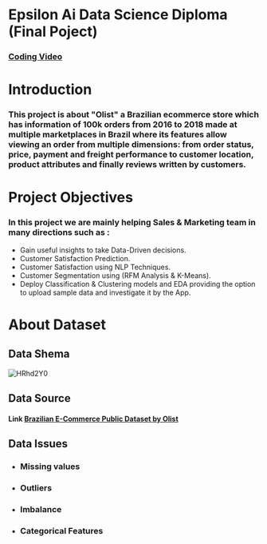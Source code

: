 
# Epsilon Ai Data Science Diploma (Final Poject)
### [Coding Video](https://drive.google.com/file/d/1i7AYLR0X19YX-XKWQyWT4AWFPFoJRaCs/view?usp=sharing)
# Introduction
### This project is about "Olist" a Brazilian ecommerce store which has information of 100k orders from 2016 to 2018 made at multiple marketplaces in Brazil where its features allow viewing an order from multiple dimensions: from order status, price, payment and freight performance to customer location, product attributes and finally reviews written by customers.
# Project Objectives
### In this project we are mainly helping Sales & Marketing team in many directions such as :
* Gain useful insights to take Data-Driven decisions.
* Customer Satisfaction Prediction.
* Customer Satisfaction using NLP Techniques.
* Customer Segmentation using (RFM Analysis & K-Means).
* Deploy Classification & Clustering models and EDA providing the option to upload sample data and investigate it by the App.
# About Dataset
## Data Shema
![HRhd2Y0](https://user-images.githubusercontent.com/101987832/224350645-66f36795-73ab-4ebc-bef6-0dece9ec76b3.png)
## Data Source
#### Link [Brazilian E-Commerce Public Dataset by Olist](https://www.kaggle.com/datasets/olistbr/brazilian-ecommerce)
## Data Issues
* ### Missing values
* ### Outliers
* ### Imbalance
* ### Categorical Features
